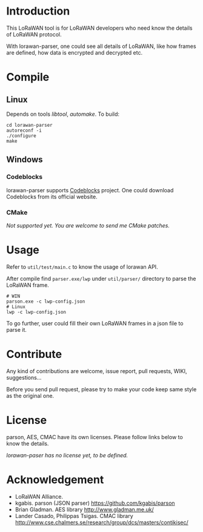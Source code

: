 # Introduction

This LoRaWAN tool is for LoRaWAN developers who need know the details of LoRaWAN protocol.

With lorawan-parser, one could see all details of LoRaWAN, like how frames are defined, how data is encrypted and decrypted etc.

# Compile

## Linux

Depends on tools *libtool*, *automake*. To build:

    cd lorawan-parser
    autoreconf -i
    ./configure
    make

## Windows

### Codeblocks
lorawan-parser supports [Codeblocks](http://www.codeblocks.org/) project. One could download Codeblocks from its official website.

### CMake
*Not supported yet. You are welcome to send me CMake patches.*

# Usage

Refer to `util/test/main.c` to know the usage of lorawan API.

After compile find `parser.exe/lwp` under `util/parser/` directory to parse the LoRaWAN frame.
	
	# WIN
    parson.exe -c lwp-config.json
	# Linux
    lwp -c lwp-config.json

To go further, user could fill their own LoRaWAN frames in a json file to parse it.

# Contribute

Any kind of contributions are welcome, issue report, pull requests,  WIKI, suggestions...

Before you send pull request, please try to make your code keep same style as the original one.

# License
parson, AES, CMAC have its own licenses. Please follow links below to know the details.

*lorawan-paser has no license yet, to be defined.*

# Acknowledgement

+ LoRaWAN Alliance.
+ kgabis. parson (JSON parser) https://github.com/kgabis/parson
+ Brian Gladman. AES library http://www.gladman.me.uk/
+ Lander Casado, Philippas Tsigas. CMAC library http://www.cse.chalmers.se/research/group/dcs/masters/contikisec/
